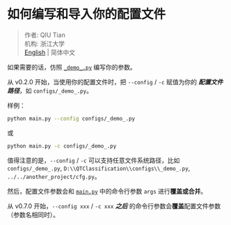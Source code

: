 # 如何编写和导入你的配置文件

> 作者: QIU Tian  
> 机构: 浙江大学  
> [English](README.md) | 简体中文

如果需要的话，仿照 [`_demo_.py`](_demo_.py) 编写你的参数。

从 v0.2.0 开始，当使用你的配置文件时，把 `--config` / `-c` 赋值为你的 **_配置文件路径_**，如 `configs/_demo_.py`。

样例：

```bash
python main.py --config configs/_demo_.py
```

或

```bash
python main.py -c configs/_demo_.py
```

值得注意的是，`--config` / `-c` 可以支持任意文件系统路径，比如
`configs/_demo_.py`, `D:\\QTClassification\\configs\\_demo_.py`, `../../another_project/cfg.py`。

然后，配置文件参数会和 [`main.py`](../main.py) 中的命令行参数 `args` 进行**覆盖或合并**。

从 v0.7.0 开始，`--config xxx` / `-c xxx` **_之后_** 的命令行参数会**覆盖**配置文件参数（参数名相同时）。
